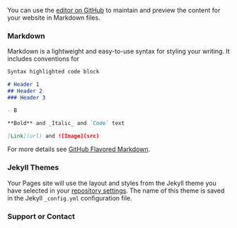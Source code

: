

You can use the [editor on GitHub](https://github.com/scarecrow9386/scarecrow9386.github.io/edit/main/index.md) to maintain and preview the content for your website in Markdown files.
### Markdown

Markdown is a lightweight and easy-to-use syntax for styling your writing. It includes conventions for

```markdown
Syntax highlighted code block

# Header 1
## Header 2
### Header 3

- B

**Bold** and _Italic_ and `Code` text

[Link](url) and ![Image](src)
```

For more details see [GitHub Flavored Markdown](https://guides.github.com/features/mastering-markdown/).

### Jekyll Themes

Your Pages site will use the layout and styles from the Jekyll theme you have selected in your [repository settings](https://github.com/scarecrow9386/scarecrow9386.github.io/settings/pages). The name of this theme is saved in the Jekyll `_config.yml` configuration file.

### Support or Contact


